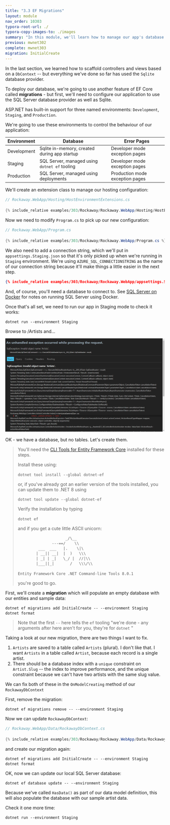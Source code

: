 ```yaml
---
title: "3.3 EF Migrations"
layout: module
nav_order: 10303
typora-root-url: ./
typora-copy-images-to: ./images
summary: "In this module, we'll learn how to manage our app's database schema using EF Migrations"
previous: mwnet302
complete: mwnet303
migration: InitialCreate
---
```


In the last section, we learned how to scaffold controllers and views based on a `DbContext` -- but everything we've done so far has used the `Sqlite` database provider.

To deploy our database, we're going to use another feature of EF Core called **migrations** - but first, we'll need to configure our application to use the SQL Server database provider as well as Sqlite.

ASP.NET has built-in support for three named environments: `Development`, `Staging`, and `Production`.

We're going to use these environments to control the behaviour of our application:

| Environment | Database                                      | Error Pages                     |
| ----------- | --------------------------------------------- | ------------------------------- |
| Development | Sqlite in-memory, created during app startup  | Developer mode exception pages  |
| Staging     | SQL Server, managed using `dotnet ef` tooling | Developer mode exception pages  |
| Production  | SQL Server, managed using deployments         | Production mode exception pages |

We'll create an extension class to manage our hosting configuration:

```csharp
// Rockaway.WebApp/Hosting/HostEnvironmentExtensions.cs

{% include_relative examples/303/Rockaway/Rockaway.WebApp/Hosting/HostEnvironmentExtensions.cs %}
```

Now we need to modify `Program.cs` to pick up our new configuration:

```csharp
// Rockaway.WebApp/Program.cs

{% include_relative examples/303/Rockaway/Rockaway.WebApp/Program.cs %}
```

We also need to add a connection string, which we'll put in `appsettings.Staging.json` so that it's only picked up when we're running in `Staging` environment. We're using `AZURE_SQL_CONNECTIONSTRING` as the name of our connection string because it'll make things a little easier in the next step.

```json
{% include_relative examples/303/Rockaway/Rockaway.WebApp/appsettings.Staging.json %}
```

And, of course, you'll need a database to connect to. See [SQL Server on Docker](sql-server-on-docker.html) for notes on running SQL Server using Docker.

Once that's all set, we need to run our app in Staging mode to check it works:

```
dotnet run --environment Staging
```

Browse to /Artists and...

![image-20231013234701987](images/image-20231013234701987.png)

OK - we have a database, but no tables. Let's create them.

> You'll need the [CLI Tools for Entity Framework Core](https://learn.microsoft.com/en-us/ef/core/cli/dotnet) installed for these steps.
>
> Install these using:
>
> `dotnet tool install --global dotnet-ef`
>
> or, if you've already got an earlier version of the tools installed, you can update them to .NET 8 using
>
> ```
> dotnet tool update --global dotnet-ef
> ```
> Verify the installation by typing
>
> `dotnet ef`
>
> and if you get a cute little ASCII unicorn:
>
> ```
>                      _/\__
>                ---==/    \\
>          ___  ___   |.    \|\
>         | __|| __|  |  )   \\\
>         | _| | _|   \_/ |  //|\\
>         |___||_|       /   \\\/\\
> 
> Entity Framework Core .NET Command-line Tools 8.0.1
> ```
>
> you're good to go.

First, we'll create a **migration** which will populate an empty database with our entities and sample data:
```
dotnet ef migrations add InitialCreate -- --environment Staging
dotnet format
```

> Note that the first  `--` here tells the `ef` tooling "we're done - any arguments after here aren't for you, they're for `dotnet` "

Taking a look at our new migration, there are two things I want to fix.

1. `Artists` are saved to a table called `Artists` (plural). I don't like that. I want `Artists` in a table called `Artist`, because each record is a single artist.
2. There should be a database index with a `unique` constraint on `Artist.Slug` -- the index to improve performance, and the unique constraint because we can't have two artists with the same slug value.

We can fix both of these in the `OnModelCreating` method of our `RockawayDbContext`

First, remove the migration:

```
dotnet ef migrations remove -- --environment Staging
```

Now we can update `RockawayDbContext`:

```csharp
// Rockaway.WebApp/Data/RockawayDbContext.cs

{% include_relative examples/303/Rockaway/Rockaway.WebApp/Data/RockawayDbContext.cs %}
```

and create our migration again:

```dotnetcli
dotnet ef migrations add InitialCreate -- --environment Staging
dotnet format
```

OK, now we can update our local SQL Server database:

```dotnetcli
dotnet ef database update -- --environment Staging
```

Because we've called `HasData()` as part of our data model definition, this will also populate the database with our sample artist data.

Check it one more time:

```
dotnet run --environment Staging
```











